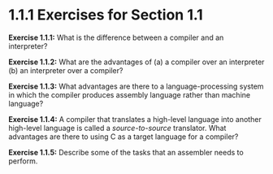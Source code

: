 # 1.1.1 Exercises for Section 1.1

__Exercise 1.1.1:__
What is the difference between a compiler and an interpreter?

__Exercise 1.1.2:__
What are the advantages of (a) a compiler over an interpreter (b) an interpreter over a
compiler?

__Exercise 1.1.3:__
What advantages are there to a language-processing system in which the compiler produces
assembly language rather than machine language?

__Exercise 1.1.4:__
A compiler that translates a high-level language into another high-level language is
called a *source-to-source* translator. What advantages are there to using C as a target
language for a compiler?

__Exercise 1.1.5:__
Describe some of the tasks that an assembler needs to perform.

